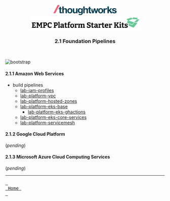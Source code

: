<div align="center">
	<p>
		<img alt="Thoughtworks Logo" src="https://raw.githubusercontent.com/ThoughtWorks-DPS/static/master/thoughtworks_flamingo_wave.png?sanitize=true" width=200 />
    <br />
		<img alt="DPS Title" src="https://raw.githubusercontent.com/ThoughtWorks-DPS/static/master/EMPCPlatformStarterKitsImage.png?sanitize=true" width=350/>
	</p>
  <h3>2.1 Foundation Pipelines</h3>
</div>
<br />

![bootstrap](https://img.shields.io/badge/document-EarlyDraft-yellow.svg?style=for-the-badge&logo=markdown)   

#### 2.1.1 Amazon Web Services

* build pipelines
  * [lab-iam-profiles](https://github.com/ThoughtWorks-DPS/lab-iam-profiles)  
  * [lab-platform-vpc](https://github.com/ThoughtWorks-DPS/lab-platform-vpc)  
  * [lab-platform-hosted-zones](https://github.com/ThoughtWorks-DPS/lab-platform-hosted-zones)  
  * [lab-platform-eks-base](https://github.com/ThoughtWorks-DPS/lab-platform-eks-base)  
  	* [lab-platform-eks-ghactions](https://github.com/ThoughtWorks-DPS/lab-platform-eks-ghactions)  
  * [lab-platform-eks-core-services](https://github.com/ThoughtWorks-DPS/lab-platform-eks-core-services)  
  * [lab-platform-servicemesh](https://github.com/ThoughtWorks-DPS/lab-platform-servicemesh)  

#### 2.1.2 Google Cloud Platform

(_pending_)

#### 2.1.3 Microsoft Azure Cloud Computing Services

(_pending_)  

<hr>  

[<kbd> <br> Home <br> </kbd>](../README.md)
